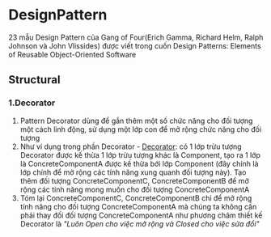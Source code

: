 # DesignPattern
23 mẫu Design Pattern của Gang of Four(Erich Gamma, Richard Helm, Ralph Johnson và John Vlissides)
được viết trong cuốn Design Patterns: Elements of Reusable Object-Oriented Software
## Structural
### 1.Decorator
1. Pattern Decorator dùng để gắn thêm một số chức năng cho đối tượng một cách linh động, sử dụng một lớp con để mở rộng chức năng cho đối tượng
2. Như ví dụng trong phần Decorator - [Decorator](https://github.com/mramra3004/DesignPattern/tree/master/Decorator): có 1 lớp trừu tượng Decorator 
được kế thừa 1 lớp trừu tượng khác là Component, tạo ra 1 lớp là ConcreteComponentA được kế thừa bới lớp Component (đây chính là lớp chính để mở rộng các tính năng xung quanh đối tượng này). Tạo thêm đối tượng ConcreteComponentC, ConcreteComponentB để mở rộng các tính năng mong muốn cho đối tượng ConcreteComponentA
3. Tóm lại ConcreteComponentC, ConcreteComponentB chỉ để mở rộng tính năng cho đối tượng ConcreteComponentA mà chúng ta không cần phải thay đối đối tượng ConcreteComponentA như phương châm thiết kế Decorator là 
*"Luôn Open cho việc mở rộng và Closed cho việc sửa đổi"*
